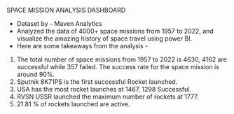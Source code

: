 SPACE MISSION ANALYSIS DASHBOARD 

- Dataset by - Maven Analytics
- Analyzed the data of 4000+ space missions from 1957 to 2022, and visualize the amazing history of space travel using power BI. 
- Here are some takeaways from the analysis - 
1. The total number of space missions from 1957 to 2022 is 4630, 4162 are successful while 357 failed. The success rate for the space mission is around 90%.
2. Sputnik 8K71PS is the first successful Rocket launched.
3. USA has the most rocket launches at 1467, 1298 Successful.
4. RVSN USSR launched the maximum number of rockets at 1777.
5. 21.81 % of rockets launched are active.

